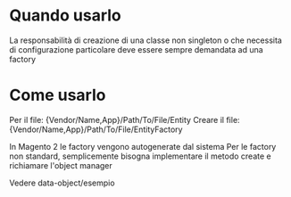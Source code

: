# Quando usarlo

La responsabilità di creazione di una classe non singleton o che necessita di configurazione particolare deve essere sempre demandata ad una factory

# Come usarlo

Per il file: {Vendor/Name,App}/Path/To/File/Entity
Creare il file: {Vendor/Name,App}/Path/To/File/EntityFactory

In Magento 2 le factory vengono autogenerate dal sistema
Per le factory non standard, semplicemente bisogna implementare il metodo create e richiamare l'object manager

Vedere data-object/esempio